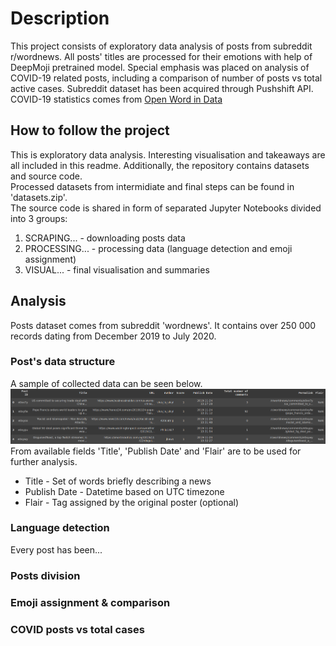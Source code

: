 # Description

This project consists of exploratory data analysis of posts from subreddit r/wordnews. All posts' titles are processed for their emotions with help of DeepMoji pretrained model. Special emphasis was placed on analysis of COVID-19 related posts, including a comparison of number of posts vs total active cases. Subreddit dataset has been acquired through Pushshift API. COVID-19 statistics comes from [Open Word in Data](https://ourworldindata.org/coronavirus-source-data)

## How to follow the project

This is exploratory data analysis. Interesting visualisation and takeaways are all included in this readme. Additionally, the repository contains datasets and source code.<br/>
Processed datasets from intermidiate and final steps can be found in 'datasets.zip'.<br/>
The source code is shared in form of separated Jupyter Notebooks divided into 3 groups:
1. SCRAPING... - downloading posts data
2. PROCESSING... - processing data (language detection and emoji assignment)
3. VISUAL... - final visualisation and summaries

## Analysis

Posts dataset comes from subreddit 'wordnews'. It contains over 250 000 records dating from December 2019 to July 2020.

### Post's data structure

A sample of collected data can be seen below.<br/>
![source data](img/original_data.png)<br/>
From available fields 'Title', 'Publish Date' and 'Flair' are to be used for further analysis.
- Title - Set of words briefly describing a news
- Publish Date - Datetime based on UTC timezone
- Flair - Tag assigned by the original poster (optional)

### Language detection

Every post has been...

### Posts division

<!-- Conditions -->

### Emoji assignment & comparison


### COVID posts vs total cases

